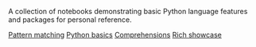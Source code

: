 A collection of notebooks demonstrating basic Python language features and packages for personal reference.

[Pattern matching](https://github.com/beNative/jupyter_examples/blob/7cdf087c9defe5fa0cc26159dd4f14b585f6600e/Pattern%20matching.ipynb)
[Python basics](https://github.com/beNative/jupyter_examples/blob/5dd4a70e9b360cccfc4517c811eaf6272c16358d/Python%20basics.ipynb)
[Comprehensions](Comprehensions.ipynb)
[Rich showcase](Rich%20showcase.ipynb)
